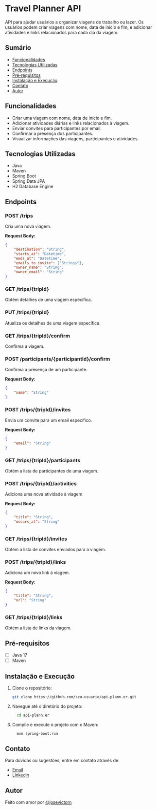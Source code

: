 # Travel Planner API

API para ajudar usuários a organizar viagens de trabalho ou lazer. Os usuários podem criar viagens com nome, data de início e fim, e adicionar atividades e links relacionados para cada dia da viagem.

## Sumário
- [Funcionalidades](#funcionalidades)
- [Tecnologias Utilizadas](#tecnologias-utilizadas)
- [Endpoints](#endpoints)
- [Pré-requisitos](#pré-requisitos)
- [Instalação e Execução](#instalação-e-execução)
- [Contato](#contato)
- [Autor](#autor)

## Funcionalidades
- Criar uma viagem com nome, data de início e fim.
- Adicionar atividades diárias e links relacionados à viagem.
- Enviar convites para participantes por email.
- Confirmar a presença dos participantes.
- Visualizar informações das viagens, participantes e atividades.

## Tecnologias Utilizadas
- Java
- Maven
- Spring Boot
- Spring Data JPA
- H2 Database Engine

## Endpoints

### POST /trips
Cria uma nova viagem.

**Request Body:**
```json
{
    "destination": "String",
    "starts_at": "Datetime",
    "ends_at": "Datetime",
    "emails_to_invite": ["Strings"],
    "owner_name": "String",
    "owner_email": "String"
}
```

### GET /trips/{tripId}
Obtém detalhes de uma viagem específica.

### PUT /trips/{tripId}
Atualiza os detalhes de uma viagem específica.

### GET /trips/{tripId}/confirm
Confirma a viagem.

### POST /participants/{participantId}/confirm
Confirma a presença de um participante.

**Request Body:**
```json
{
    "name": "String"
}
```

### POST /trips/{tripId}/invites
Envia um convite para um email específico.

**Request Body:**
```json
{
    "email": "String"
}
```

### GET /trips/{tripId}/participants
Obtém a lista de participantes de uma viagem.

### POST /trips/{tripId}/activities
Adiciona uma nova atividade à viagem.

**Request Body:**
```json
{
    "title": "String",
    "occurs_at": "String"
}
```

### GET /trips/{tripId}/invites
Obtém a lista de convites enviados para a viagem.

### POST /trips/{tripId}/links
Adiciona um novo link à viagem.

**Request Body:**
```json
{
    "title": "String",
    "url": "String"
}
```

### GET /trips/{tripId}/links
Obtém a lista de links da viagem.

## Pré-requisitos
- [ ] Java 17
- [ ] Maven

## Instalação e Execução

1. Clone o repositório:
    ```bash
    git clone https://github.com/seu-usuario/api-plann.er.git
    ```

2. Navegue até o diretório do projeto:
    ```bash
      cd api-plann.er
    ```

3. Compile e execute o projeto com o Maven:
    ```bash
      mvn spring-boot:run
    ```

## Contato
Para dúvidas ou sugestões, entre em contato através de:

- [Email](mailto:josevictornascimento2016@gmail.com)
- [Linkedin](https://www.linkedin.com/in/jos%C3%A9-victor-nascimento-7983b2230/)

## Autor

Feito com amor por [@josevictorn](https://github.com/josevictorn)
